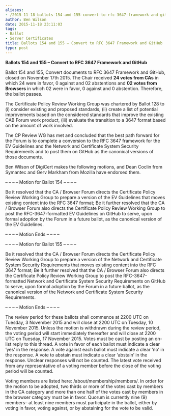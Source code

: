 ```yaml
---
aliases:
- /2015-11-18-ballots-154-and-155-convert-to-rfc-3647-framework-and-github/
author: Ben Wilson
date: 2015-11-18 23:11:03
tags:
- Ballot
- Server Certificates
title: Ballots 154 and 155 – Convert to RFC 3647 Framework and GitHub
type: post
---
```


**Ballots 154 and 155 – Convert to RFC 3647 Framework and GitHub**

Ballot 154 and 155, Convert documents to RFC 3647 Framework and GitHub, closed on November 17th 2015.
The Chair received **24 votes from CAs** in which 24 were in favor, 0 against and 02 abstentions and **02 votes from Browsers** in which 02 were in favor, 0 against and 0 abstention.
Therefore, the ballot passes.

The Certificate Policy Review Working Group was chartered by Ballot 128 to (i) consider existing and proposed standards, (ii) create a list of potential improvements based on the considered standards that improve the existing CAB Forum work product, (iii) evaluate the transition to a 3647 format based on the amount of work involved.

The CP Review WG has met and concluded that the best path forward for the Forum is to complete a conversion to the RFC 3647 framework for the EV Guidelines and the Network and Certificate System Security Requirements and to post them on GitHub as the canonical versions of those documents.

Ben Wilson of DigiCert makes the following motions, and Dean Coclin from Symantec and Gerv Markham from Mozilla have endorsed them.

– – – – Motion for Ballot 154 – – – –

Be it resolved that the CA / Browser Forum directs the Certificate Policy Review Working Group to prepare a version of the EV Guidelines that moves existing content into the RFC 3647 format;
Be it further resolved that the CA / Browser Forum also directs the Certificate Policy Review Working Group to post the RFC-3647-formatted EV Guidelines on GitHub to serve, upon formal adoption by the Forum in a future ballot, as the canonical version of the EV Guidelines.

– – – – Motion Ends – – – –

– – – – Motion for Ballot 155 – – – –

Be it resolved that the CA / Browser Forum directs the Certificate Policy Review Working Group to prepare a version of the Network and Certificate System Security Requirements that moves existing content into the RFC 3647 format;
Be it further resolved that the CA / Browser Forum also directs the Certificate Policy Review Working Group to post the RFC-3647-formatted Network and Certificate System Security Requirements on GitHub to serve, upon formal adoption by the Forum in a future ballot, as the canonical version of the Network and Certificate System Security Requirements.

– – – – Motion Ends – – – –

The review period for these ballots shall commence at 2200 UTC on Tuesday, 3 November 2015 and will close at 2200 UTC on Tuesday, 10 November 2015. Unless the motion is withdrawn during the review period, the voting period will start immediately thereafter and will close at 2200 UTC on Tuesday, 17 November 2015.
Votes must be cast by posting an on-list reply to this thread. A vote in favor of each ballot must indicate a clear ‘yes’ in the response. A vote against each ballot must indicate a clear ‘no’ in the response. A vote to abstain must indicate a clear ‘abstain’ in the response. Unclear responses will not be counted. The latest vote received from any representative of a voting member before the close of the voting period will be counted.

Voting members are listed here: /about/membership/members/. In order for the motion to be adopted, two thirds or more of the votes cast by members in the CA category and more than one half of the votes cast by members in the browser category must be in favor. Quorum is currently nine (9) members– at least nine members must participate in the ballot, either by voting in favor, voting against, or by abstaining for the vote to be valid.